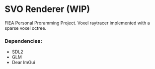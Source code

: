 # SVO Renderer (WIP)
FIEA Personal Proramming Project.
Voxel raytracer implemented with a sparse voxel octree.

### Dependencies:
* SDL2
* GLM
* Dear ImGui
